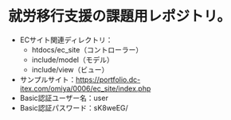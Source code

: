 # 就労移行支援の課題用レポジトリ。<br>
* ECサイト関連ディレクトリ：
  * htdocs/ec_site（コントローラー）
  * include/model（モデル）
  * include/view（ビュー）
* サンプルサイト：https://portfolio.dc-itex.com/omiya/0006/ec_site/index.php
* Basic認証ユーザー名：user
* Basic認証パスワード：sK8weEG/
